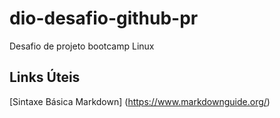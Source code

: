 # dio-desafio-github-pr
Desafio de projeto bootcamp Linux



## Links Úteis

[Sintaxe Básica Markdown] (https://www.markdownguide.org/)

